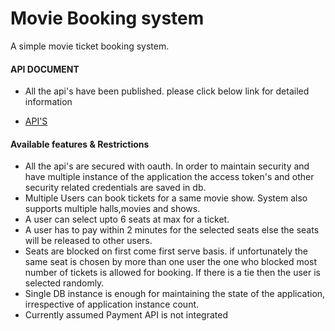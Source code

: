 # Movie Booking system
A simple movie ticket booking system.

#### API DOCUMENT 

* All the api's have been published. please click below link for detailed information

 *  [API'S](https://documenter.getpostman.com/view/17659078/UUxzA7pW)

 
#### Available features & Restrictions
 
 * All the api's are secured with oauth. In order to maintain security and have multiple instance of the application the access token's and other security related credentials are saved in db.
 * Multiple Users can book tickets for a same movie show. System also supports multiple halls,movies and shows.
 * A user can select upto 6 seats at max for a ticket.
 * A user has to pay within 2 minutes for the selected seats else the seats will be released to other users. 
 * Seats are blocked on first come first serve basis. if unfortunately the same seat is chosen  by more than one user the one who blocked most number of tickets is allowed for booking. If there is a tie then the user is selected randomly.
 * Single DB instance is enough for maintaining the state of the application, irrespective of application instance 
count.
 * Currently assumed Payment API is not integrated